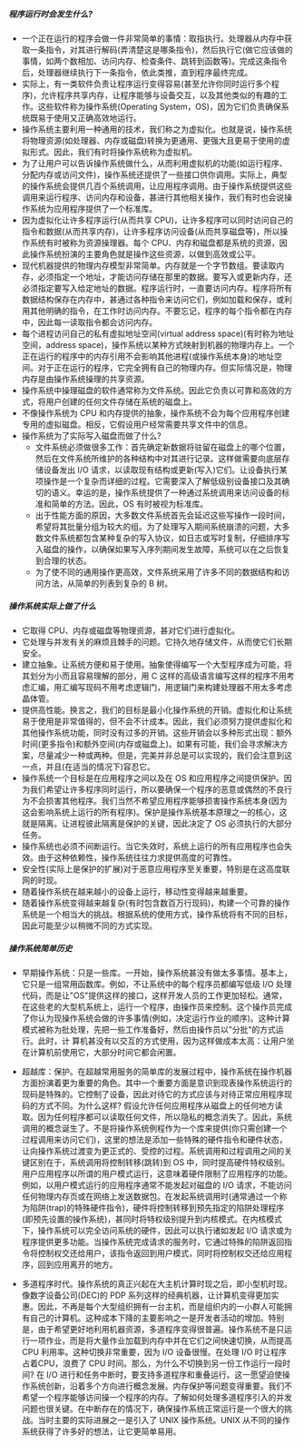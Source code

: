 ##### 程序运行时会发生什么?

* 一个正在运行的程序会做一件非常简单的事情：取指执行。处理器从内存中获取一条指令，对其进行解码(弄清楚这是哪条指令)，然后执行它(做它应该做的事情，如两个数相加、访问内存、检查条件、跳转到函数等)。完成这条指令后，处理器继续执行下一条指令，依此类推，直到程序最终完成。
* 实际上，有一类软件负责让程序运行变得容易(甚至允许你同时运行多个程序)，允许程序共享内存，让程序能够与设备交互，以及其他类似的有趣的工作。这些软件称为操作系统(Operating System，OS)，因为它们负责确保系统既易于使用又正确高效地运行。
* 操作系统主要利用一种通用的技术，我们称之为虚拟化。也就是说，操作系统将物理资源(如处理器、内存或磁盘)转换为更通用、更强大且更易于使用的虚拟形式。因此，我们有时将操作系统称为虚拟机。
* 为了让用户可以告诉操作系统做什么，从而利用虚拟机的功能(如运行程序、分配内存或访问文件)，操作系统还提供了一些接口供你调用。实际上，典型的操作系统会提供几百个系统调用，让应用程序调用。由于操作系统提供这些调用来运行程序、访问内存和设备，甚进行其他相关操作，我们有时也会说操作系统为应用程序提供了一个标准库。
* 因为虚拟化让许多程序运行(从而共享 CPU)，让许多程序可以同时访问自己的指令和数据(从而共享内存)，让许多程序访问设备(从而共享磁盘等)，所以操作系统有时被称为资源操理器。每个 CPU、内存和磁盘都是系统的资源，因此操作系统扮演的主要角色就是操作这些资源，以做到高效或公平。
* 现代机器提供的物理内存模型非常简单。内存就是一个字节数组。要读取内存，必须指定一个地址，才能访问存储在那里的数据。要写入或更新内存，还必须指定要写入给定地址的数据。程序运行时，一直要访问内存。程序将所有数据结构保存在内存中，甚通过各种指令来访问它们，例如加载和保存，或利用其他明确的指令，在工作时访问内存。不要忘记，程序的每个指令都在内存中，因此每一读取指令都会访问内存。
* 每个进程访问自己的私有虚拟地址空间(virtual address space)(有时称为地址空间，address space)，操作系统以某种方式映射到机器的物理内存上。一个正在运行的程序中的内存引用不会影响其他进程(或操作系统本身)的地址空间。对于正在运行的程序，它完全拥有自己的物理内存。但实际情况是，物理内存是由操作系统操理的共享资源。
* 操作系统中操理磁盘的软件通常称为文件系统。因此它负责以可靠和高效的方式，将用户创建的任何文件存储在系统的磁盘上。
* 不像操作系统为 CPU 和内存提供的抽象，操作系统不会为每个应用程序创建专用的虚拟磁盘。相反，它假设用户经常需要共享文件中的信息。
* 操作系统为了实际写入磁盘而做了什么?
    * 文件系统必须做很多工作：首先确定新数据将驻留在磁盘上的哪个位置，然后在文件系统所维护的各种结构中对其进行记录。这样做需要向底层存储设备发出 I/O 请求，以读取现有结构或更新(写入)它们。让设备执行某项操作是一个复杂而详细的过程。它需要深入了解低级别设备接口及其确切的语义。幸运的是，操作系统提供了一种通过系统调用来访问设备的标准和简单的方法。因此，OS 有时被视为标准库。
    * 出于性能方面的原因，大多数文件系统首先会延迟这些写操作一段时间，希望将其批量分组为较大的组。为了处理写入期间系统崩溃的问题，大多数文件系统都包含某种复杂的写入协议，如日志或写时复制，仔细排序写入磁盘的操作，以确保如果写入序列期间发生故障，系统可以在之后恢复到合理的状态。
    * 为了使不同的通用操作更高效，文件系统采用了许多不同的数据结构和访问方法，从简单的列表到复杂的 B 树。

##### 操作系统实际上做了什么
* 它取得 CPU、内存或磁盘等物理资源，甚对它们进行虚拟化。
* 它处理与并发有关的麻烦且棘手的问题。它持久地存储文件，从而使它们长期安全。
* 建立抽象。让系统方便和易于使用。抽象使得编写一个大型程序成为可能，将其划分为小而且容易理解的部分，用 C 这样的高级语言编写这样的程序不用考虑汇编，用汇编写现码不用考虑逻辑门，用逻辑门来构建处理器不用太多考虑晶体管。
* 提供高性能。换言之，我们的目标是最小化操作系统的开销。虚拟化和让系统易于使用是非常值得的，但不会不计成本。因此，我们必须努力提供虚拟化和其他操作系统功能，同时没有过多的开销。这些开销会以多种形式出现：额外时间(更多指令)和额外空间(内存或磁盘上)。如果有可能，我们会寻求解决方案，尽量减少一种或两种。但是，完美并非总是可以实现的，我们会注意到这一点，并且(在适当的情况下)容忍它。
* 操作系统一个目标是在应用程序之间以及在 OS 和应用程序之间提供保护。因为我们希望让许多程序同时运行，所以要确保一个程序的恶意或偶然的不良行为不会损害其他程序。我们当然不希望应用程序能够损害操作系统本身(因为这会影响系统上运行的所有程序)。保护是操作系统基本原理之一的核心，这就是隔离。让进程彼此隔离是保护的关键，因此决定了 OS 必须执行的大部分任务。
* 操作系统也必须不间断运行。当它失效时，系统上运行的所有应用程序也会失效。由于这种依赖性，操作系统往往力求提供高度的可靠性。
* 安全性(实际上是保护的扩展)对于恶意应用程序至关重要，特别是在这高度联网的时现。
* 随着操作系统在越来越小的设备上运行，移动性变得越来越重要。
* 随着操作系统变得越来越复杂(有时包含数百万行现码)，构建一个可靠的操作系统是一个相当大的挑战。根据系统的使用方式，操作系统将有不同的目标，因此可能至少以稍微不同的方式实现。

##### 操作系统简单历史
* 早期操作系统：只是一些库。一开始，操作系统甚没有做太多事情。基本上，它只是一组常用函数库。例如，不让系统中的每个程序员都编写低级 I/O 处理代码，而是让"OS"提供这样的接口，这样开发人员的工作更加轻松。通常，在这些老的大型机系统上，运行一个程序，由操作员来控制。这个操作员完成了你认为现操作系统会做的许多事情(例如，决定运行作业的顺序)。这种计算模式被称为批处理，先把一些工作准备好，然后由操作员以"分批"的方式运行。此时，计
  算机甚没有以交互的方式使用，因为这样做成本太高：让用户坐在计算机前使用它，大部分时间它都会闲置。
  
* 超越库：保护。在超越常用服务的简单库的发展过程中，操作系统在操作机器方面扮演着更为重要的角色。其中一个重要方面是意识到现表操作系统运行的现码是特殊的。它控制了设备，因此对待它的方式应该与对待正常应用程序现码的方式不同。为什么这样? 假设允许任何应用程序从磁盘上的任何地方读取。因为任何程序都可以读取任何文件，所以隐私的概念消失了。因此，系统调用的概念诞生了。不是将操作系统例程作为一个库来提供(你只需创建一个过程调用来访问它们)，这里的想法是添加一些特殊的硬件指令和硬件状态，让向操作系统过渡变为更正式的、受控的过程。系统调用和过程调用之间的关键区别在于，系统调用将控制转移(跳转)到 OS 中，同时提高硬件特权级别。用户应用程序以所谓的用户模式运行，这意味着硬件限制了应用程序的功能。例如，以用户模式运行的应用程序通常不能发起对磁盘的 I/O 请求，不能访问任何物理内存页或在网络上发送数据包。在发起系统调用时(通常通过一个称为陷阱(trap)的特殊硬件指令)，硬件将控制转移到预先指定的陷阱处理程序(即预先设置的操作系统)，甚同时将特权级别提升到内核模式。在内核模式下，操作系统可以完全访问系统的硬件，因此可以执行诸如发起 I/O 请求或为程序提供更多功能。当操作系统完成请求的服务时，它通过特殊的陷阱返回指令将控制权交还给用户，该指令返回到用户模式，同时将控制权交还给应用程序，回到应用离开的地方。
  
* 多道程序时代。操作系统的真正兴起在大主机计算时现之后，即小型机时现。像数字设备公司(DEC)的 PDP 系列这样的经典机器，让计算机变得更加实惠。因此，不再是每个大型组织拥有一台主机，而是组织内的一小群人可能拥有自己的计算机。这种成本下降的主要影响之一是开发者活动的增加。特别是，由于希望更好地利用机器资源，多道程序变得很普遍。操作系统不是只运行一项作业，而是将大量作业加载到内存中并在它们之间快速切换，从而提高 CPU 利用率。这种切换非常重要，因为 I/O 设备很慢。在处理 I/O 时让程序占着CPU，浪费了 CPU 时间。那么，为什么不切换到另一份工作运行一段时间? 在 I/O 进行和任务中断时，要支持多道程序和重叠运行。这一愿望迫使操作系统创新，沿着多个方向进行概念发展。内存保护等问题变得重要。我们不希望一个程序能够访问操一个程序的内存。了解如何处理多道程序引入的并发问题也很关键。在中断存在的情况下，确保操作系统正常运行是一个很大的挑战。当时主要的实际进展之一是引入了 UNIX 操作系统。UNIX 从不同的操作系统获得了许多好的想法，让它更简单易用。
